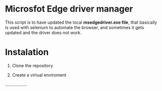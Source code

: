 # Microsfot Edge driver manager 
This script is to have updated the local **msedgedriver.exe file**, that basically is used with selenium to automate the browser, and sometimes it gets updated and the driver does not work. 

# Instalation 
1. Clone the repository

2. Create a virtual enviroment

..................